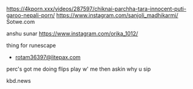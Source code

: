 https://4kporn.xxx/videos/287597/chiknai-parchha-tara-innocent-puti-garoo-nepali-porn/
https://www.instagram.com/sanjoli_madhikarmi/
Sotwe.com

anshu sunar 
https://www.instagram.com/orika_1012/


thing for runescape
 - rotam36397@litepax.com



perc's got me doing flips
play w' me then askin why u sip

kbd.news
